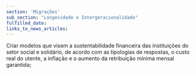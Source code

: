 ```yaml
---
section: 'Migrações'
sub_section: "Longevidade e Intergeracionalidade"
fulfilled_date:
links_to_news_articles:
---
```


Criar modelos que visem a sustentabilidade financeira das instituições do setor social e solidário, de acordo com as tipologias de respostas, o custo real do utente, a inflação e o aumento da retribuição mínima mensal garantida;